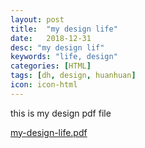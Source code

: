 ```yaml
---
layout: post
title:  "my design life"
date:   2018-12-31
desc: "my design lif"
keywords: "life, design"
categories: [HTML]
tags: [dh, design, huanhuan]
icon: icon-html
---
```


this is my design pdf file

[my-design-life.pdf](https://dhboke.top/static/assets/img/blog/product/product.pdf)
